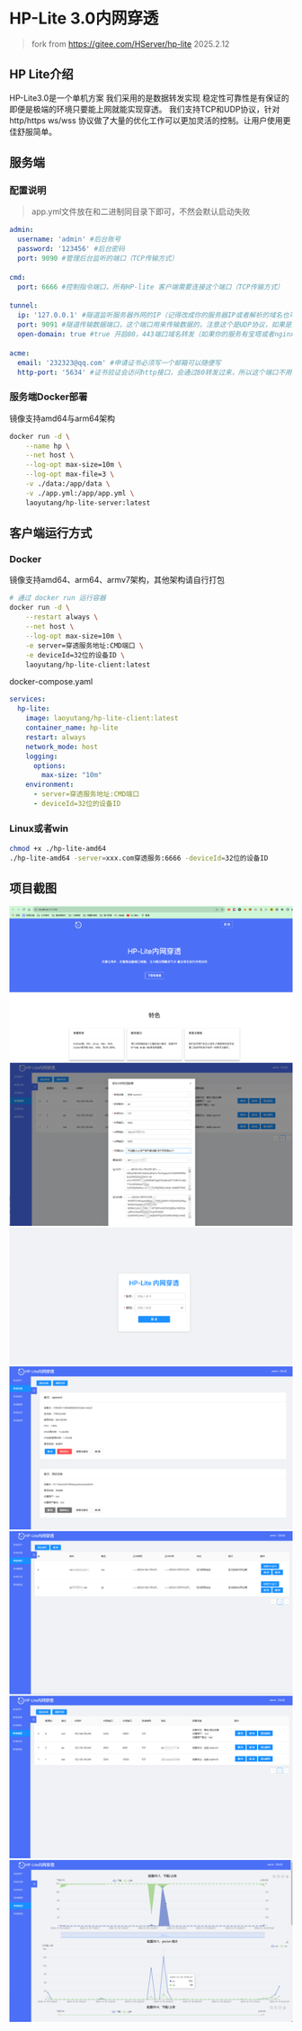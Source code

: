 # HP-Lite 3.0内网穿透
> fork from https://gitee.com/HServer/hp-lite 2025.2.12

## HP Lite介绍
HP-Lite3.0是一个单机方案
我们采用的是数据转发实现 稳定性可靠性是有保证的即便是极端的环境只要能上网就能实现穿透。
我们支持TCP和UDP协议，针对 http/https ws/wss 协议做了大量的优化工作可以更加灵活的控制。让用户使用更佳舒服简单。

## 服务端
### 配置说明
> app.yml文件放在和二进制同目录下即可，不然会默认启动失败
```yaml
admin:
  username: 'admin' #后台账号
  password: '123456' #后台密码
  port: 9090 #管理后台监听的端口（TCP传输方式）

cmd:
  port: 6666 #控制指令端口，所有HP-lite 客户端需要连接这个端口（TCP传输方式）

tunnel:
  ip: '127.0.0.1' #隧道监听服务器外网的IP（记得改成你的服务器IP或者解析的域名也可以）
  port: 9091 #隧道传输数据端口，这个端口用来传输数据的，注意这个是UDP协议，如果是安全组设置记得UDP的放开
  open-domain: true #true 开启80，443端口域名转发（如果你的服务有宝塔或者nginx等，端口多半是被用了），false 关闭

acme:
  email: '232323@qq.com' #申请证书必须写一个邮箱可以随便写
  http-port: '5634' #证书验证会访问http接口，会通过80转发过来，所以这个端口不用暴露外网
```

### 服务端Docker部署
镜像支持amd64与arm64架构
```bash
docker run -d \
    --name hp \
    --net host \
    --log-opt max-size=10m \
    --log-opt max-file=3 \
    -v ./data:/app/data \
    -v ./app.yml:/app/app.yml \
    laoyutang/hp-lite-server:latest
```

## 客户端运行方式
### Docker
镜像支持amd64、arm64、armv7架构，其他架构请自行打包
```bash
# 通过 docker run 运行容器
docker run -d \
    --restart always \
    --net host \
    --log-opt max-size=10m \
    -e server=穿透服务地址:CMD端口 \
    -e deviceId=32位的设备ID \
    laoyutang/hp-lite-client:latest
```
docker-compose.yaml
```yaml
services:
  hp-lite:
    image: laoyutang/hp-lite-client:latest
    container_name: hp-lite
    restart: always
    network_mode: host
    logging: 
      options:
        max-size: "10m" 
    environment:
      - server=穿透服务地址:CMD端口
      - deviceId=32位的设备ID
```
### Linux或者win
```bash
chmod +x ./hp-lite-amd64
./hp-lite-amd64 -server=xxx.com穿透服务:6666 -deviceId=32位的设备ID 
```

## 项目截图
<img src="./doc/img/img.png"  />
<img src="./doc/img/img_1.png"  />
<img src="./doc/img/img_4.png"  />
<img src="./doc/img/img_5.png"  />
<img src="./doc/img/img_6.png"  />
<img src="./doc/img/img_7.png"  />
<img src="./doc/img/img_8.png"  />

